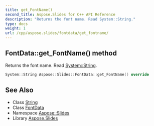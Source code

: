 ```yaml
---
title: get_FontName()
second_title: Aspose.Slides for C++ API Reference
description: "Returns the font name. Read System::String."
type: docs
weight: 1
url: /cpp/aspose.slides/fontdata/get_fontname/
---
```

## FontData::get_FontName() method


Returns the font name. Read [System::String](../../../system/string/).

```cpp
System::String Aspose::Slides::FontData::get_FontName() override
```

## See Also

* Class [String](../../system/string/)
* Class [FontData](./)
* Namespace [Aspose::Slides](../)
* Library [Aspose.Slides](../../)